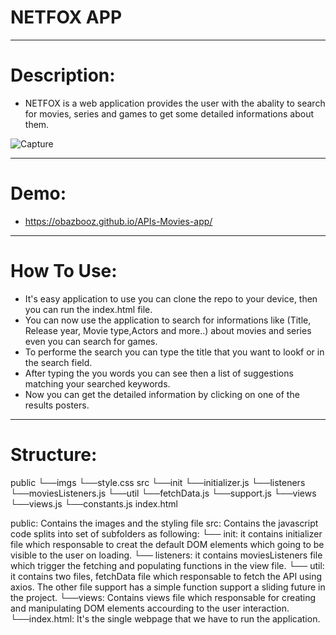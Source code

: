 # NETFOX APP
-------------------------------------------

# Description: 
* NETFOX is a web application provides the user with the abality to search for movies, series and games to get some detailed informations about them. 

![Capture](https://user-images.githubusercontent.com/90429106/145089110-23cebb42-06bc-4547-a719-9fe8440c9932.PNG)

-------------------------------------------
# Demo:
* https://obazbooz.github.io/APIs-Movies-app/

-------------------------------------------
# How To Use:
- It's easy application to use you can clone the repo to your device, then you can run the index.html file.
- You can now use the application to search for informations like (Title, Release year, Movie type,Actors and more..) about movies and series even you can search for games.
- To performe the search you can type the title that you want to lookf or in the search field.
- After typing the you words you can see then a list of suggestions matching your searched keywords. 
- Now you can get the detailed information by clicking on one of the results posters.

-------------------------------------------
# Structure:

public
└──imgs
└──style.css
src
└──init
   └──initializer.js
└──listeners
   └──moviesListeners.js
└──util
   └──fetchData.js
   └──support.js
└──views
   └──views.js
└──constants.js
index.html

public: Contains the images and the styling file
src: Contains the javascript code splits into set of subfolders as following:
└── init: it contains initializer file which responsable to creat the default DOM elements which going to be visible to the user on loading.
└── listeners: it contains moviesListeners file which trigger the fetching and populating functions in the view file.
└── util: it contains two files, fetchData file which responsable to fetch the API using axios. The other file support has a simple function support a sliding future in the project.
└──views: Contains views file which responsable for creating and manipulating DOM elements accourding to the user interaction.
└──index.html: It's the single webpage that we have to run the application.
